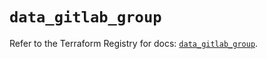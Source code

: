 # `data_gitlab_group`

Refer to the Terraform Registry for docs: [`data_gitlab_group`](https://registry.terraform.io/providers/gitlabhq/gitlab/17.6.1/docs/data-sources/group).
